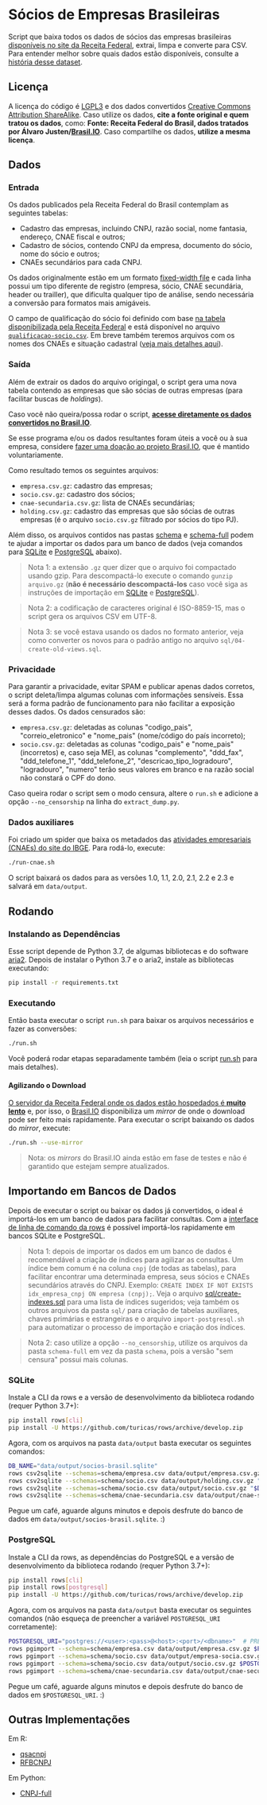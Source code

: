 # Sócios de Empresas Brasileiras

Script que baixa todos os dados de sócios das empresas brasileiras [disponíveis
no site da Receita
Federal](https://receita.economia.gov.br/orientacao/tributaria/cadastros/cadastro-nacional-de-pessoas-juridicas-cnpj/dados-publicos-cnpj),
extrai, limpa e converte para CSV. Para entender melhor sobre quais dados estão
disponíveis, consulte a [história desse dataset](historia-do-dataset.md).


## Licença

A licença do código é [LGPL3](https://www.gnu.org/licenses/lgpl-3.0.en.html) e
dos dados convertidos [Creative Commons Attribution
ShareAlike](https://creativecommons.org/licenses/by-sa/4.0/). Caso utilize os
dados, **cite a fonte original e quem tratou os dados**, como: **Fonte: Receita
Federal do Brasil, dados tratados por Álvaro
Justen/[Brasil.IO](https://brasil.io/)**. Caso compartilhe os dados, **utilize
a mesma licença**.


## Dados

### Entrada

Os dados publicados pela Receita Federal do Brasil contemplam as seguintes
tabelas:

- Cadastro das empresas, incluindo CNPJ, razão social, nome fantasia, endereço,
  CNAE fiscal e outros;
- Cadastro de sócios, contendo CNPJ da empresa, documento do sócio, nome do
  sócio e outros;
- CNAEs secundários para cada CNPJ.

Os dados originalmente estão em um formato [fixed-width
file](http://www.softinterface.com/Convert-XLS/Features/Fixed-Width-Text-File-Definition.htm)
e cada linha possui um tipo diferente de registro (empresa, sócio, CNAE
secundária, header ou trailler), que dificulta qualquer tipo de análise, sendo
necessária a conversão para formatos mais amigáveis.

O campo de qualificação do sócio foi definido com base [na tabela
disponibilizada pela Receita
Federal](http://idg.receita.fazenda.gov.br/orientacao/tributaria/cadastros/cadastro-nacional-de-pessoas-juridicas-cnpj/Qualificacao_socio.pdf)
e está disponível no arquivo
[`qualificacao-socio.csv`](qualificacao-socio.csv). Em breve também teremos
arquivos com os nomes dos CNAEs e situação cadastral ([veja mais detalhes
aqui](https://github.com/turicas/socios-brasil/issues/20)).


### Saída

Além de extrair os dados do arquivo origingal, o script gera uma nova tabela
contendo as empresas que são sócias de outras empresas (para facilitar buscas
de *holdings*).

Caso você não queira/possa rodar o script, **[acesse diretamente os dados
convertidos no Brasil.IO](https://brasil.io/dataset/socios-brasil)**.

Se esse programa e/ou os dados resultantes foram úteis a você ou à sua empresa,
considere [fazer uma doação ao projeto Brasil.IO](https://brasil.io/doe), que é
mantido voluntariamente.

Como resultado temos os seguintes arquivos:

- `empresa.csv.gz`: cadastro das empresas;
- `socio.csv.gz`: cadastro dos sócios;
- `cnae-secundaria.csv.gz`: lista de CNAEs secundárias;
- `holding.csv.gz`: cadastro das empresas que são sócias de outras
  empresas (é o arquivo `socio.csv.gz` filtrado por sócios do tipo PJ).

Além disso, os arquivos contidos nas pastas [schema](schema/) e
[schema-full](schema-full/) podem te ajudar a importar os dados para um banco
de dados (veja comandos para [SQLite](#sqlite) e [PostgreSQL](#postgresql)
abaixo).

> Nota 1: a extensão `.gz` quer dizer que o arquivo foi compactado usando gzip.
> Para descompactá-lo execute o comando `gunzip arquivo.gz` (**não é necessário
> descompactá-los** caso você siga as instruções de importação em
> [SQLite](#sqlite) e [PostgreSQL](#postgresql)).

> Nota 2: a codificação de caracteres original é ISO-8859-15, mas o script gera
> os arquivos CSV em UTF-8.

> Nota 3: se você estava usando os dados no formato anterior, veja como
> converter os novos para o padrão antigo no arquivo
> `sql/04-create-old-views.sql`.

### Privacidade

Para garantir a privacidade, evitar SPAM e publicar apenas dados corretos, o
script deleta/limpa algumas colunas com informações sensíveis. Essa será a
forma padrão de funcionamento para não facilitar a exposição desses dados. Os
dados censurados são:

- `empresa.csv.gz`: deletadas as colunas "codigo_pais", "correio_eletronico" e
  "nome_pais" (nome/código do país incorreto);
- `socio.csv.gz`: deletadas as colunas "codigo_pais" e "nome_pais" (incorretos)
  e, caso seja MEI, as colunas "complemento", "ddd_fax", "ddd_telefone_1",
  "ddd_telefone_2", "descricao_tipo_logradouro", "logradouro", "numero" terão
  seus valores em branco e na razão social não constará o CPF do dono.

Caso queira rodar o script sem o modo censura, altere o `run.sh` e adicione a
opção `--no_censorship` na linha do `extract_dump.py`.


### Dados auxiliares

Foi criado um spider que baixa os metadados das [atividades empresariais
(CNAEs) do site do IBGE](https://cnae.ibge.gov.br). Para rodá-lo, execute:

```bash
./run-cnae.sh
```

O script baixará os dados para as versões 1.0, 1.1, 2.0, 2.1, 2.2 e 2.3 e
salvará em `data/output`.


## Rodando

### Instalando as Dependências

Esse script depende de Python 3.7, de algumas bibliotecas e do software
[aria2](https://aria2.github.io/). Depois de instalar o Python 3.7 e o aria2,
instale as bibliotecas executando:

```bash
pip install -r requirements.txt
```

### Executando

Então basta executar o script `run.sh` para baixar os arquivos necessários e
fazer as conversões:

```bash
./run.sh
```

Você poderá rodar etapas separadamente também (leia o script [run.sh](run.sh)
para mais detalhes).

#### Agilizando o Download

[O servidor da Receita Federal onde os dados estão hospedados é **muito
lento**](https://twitter.com/turicas/status/1114185311372873729) e, por isso, o
[Brasil.IO](https://brasil.io/) disponibiliza um *mirror* de onde o download
pode ser feito mais rapidamente. Para executar o script baixando os dados do
*mirror*, execute:

```bash
./run.sh --use-mirror
```

> Nota: os *mirrors* do Brasil.IO ainda estão em fase de testes e não é
> garantido que estejam sempre atualizados.


## Importando em Bancos de Dados

Depois de executar o script ou baixar os dados já convertidos, o ideal é
importá-los em um banco de dados para facilitar consultas. Com a [interface de
linha de comando da rows](http://turicas.info/rows/cli/) é possível importá-los
rapidamente em bancos SQLite e PostgreSQL.

> Nota 1: depois de importar os dados em um banco de dados é recomendável a
> criação de índices para agilizar as consultas. Um índice bem comum é na
> coluna `cnpj` (de todas as tabelas), para facilitar encontrar uma determinada
> empresa, seus sócios e CNAEs secundários através do CNPJ. Exemplo:
> `CREATE INDEX IF NOT EXISTS idx_empresa_cnpj ON empresa (cnpj);`. Veja o
> arquivo [sql/create-indexes.sql](sql/create-indexes.sql) para uma lista de
> índices sugeridos; veja também os outros arquivos da pasta `sql/` para
> criação de tabelas auxiliares, chaves primárias e estrangeiras e o arquivo
> `import-postgresql.sh` para automatizar o processo de importação e criação
> dos índices.

> Nota 2: caso utilize a opção `--no_censorship`, utilize os arquivos da pasta
> `schema-full` em vez da pasta `schema`, pois a versão "sem censura" possui
> mais colunas.

### SQLite

Instale a CLI da rows e a versão de desenvolvimento da biblioteca rodando
(requer Python 3.7+):

```bash
pip install rows[cli]
pip install -U https://github.com/turicas/rows/archive/develop.zip
```

Agora, com os arquivos na pasta `data/output` basta executar os seguintes
comandos:

```bash
DB_NAME="data/output/socios-brasil.sqlite"
rows csv2sqlite --schemas=schema/empresa.csv data/output/empresa.csv.gz "$DB_NAME"
rows csv2sqlite --schemas=schema/socio.csv data/output/holding.csv.gz "$DB_NAME"
rows csv2sqlite --schemas=schema/socio.csv data/output/socio.csv.gz "$DB_NAME"
rows csv2sqlite --schemas=schema/cnae-secundaria.csv data/output/cnae-secundaria.csv.gz "$DB_NAME"
```

Pegue um café, aguarde alguns minutos e depois desfrute do banco de dados em
`data/output/socios-brasil.sqlite`. :)


### PostgreSQL

Instale a CLI da rows, as dependências do PostgreSQL e a versão de
desenvolvimento da biblioteca rodando (requer Python 3.7+):

```bash
pip install rows[cli]
pip install rows[postgresql]
pip install -U https://github.com/turicas/rows/archive/develop.zip
```

Agora, com os arquivos na pasta `data/output` basta executar os seguintes
comandos (não esqueça de preencher a variável `POSTGRESQL_URI` corretamente):

```bash
POSTGRESQL_URI="postgres://<user>:<pass>@<host>:<port>/<dbname>"  # PREENCHA!
rows pgimport --schema=schema/empresa.csv data/output/empresa.csv.gz $POSTGRESQL_URI empresa
rows pgimport --schema=schema/socio.csv data/output/empresa-socia.csv.gz $POSTGRESQL_URI empresa_socia
rows pgimport --schema=schema/socio.csv data/output/socio.csv.gz $POSTGRESQL_URI socio
rows pgimport --schema=schema/cnae-secundaria.csv data/output/cnae-secundaria.csv.gz $POSTGRESQL_URI cnae_secundaria
```

Pegue um café, aguarde alguns minutos e depois desfrute do banco de dados em
`$POSTGRESQL_URI`. :)


## Outras Implementações

Em R:

- [qsacnpj](https://github.com/georgevbsantiago/qsacnpj/)
- [RFBCNPJ](http://curso-r.com/blog/2018/05/13/2018-05-13-rfbcnpj/)

Em Python:

- [CNPJ-full](https://github.com/fabioserpa/CNPJ-full)
